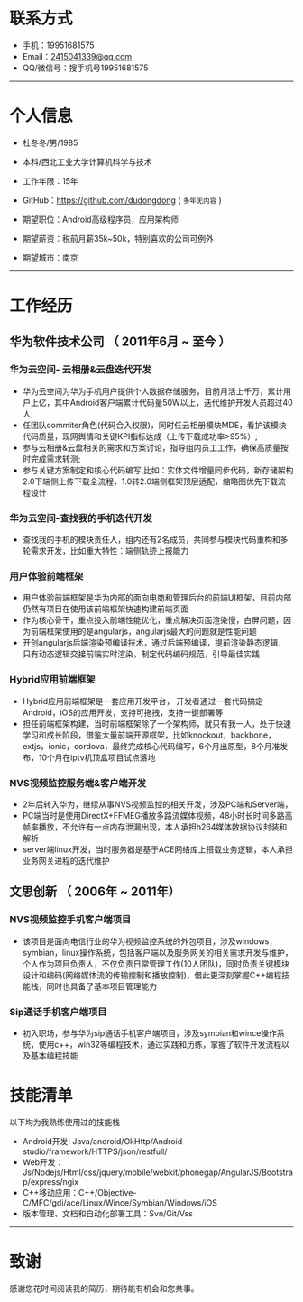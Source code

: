 
# 联系方式

- 手机：19951681575
- Email：2415041339@qq.com
- QQ/微信号：搜手机号19951681575

---

# 个人信息

 - 杜冬冬/男/1985
 - 本科/西北工业大学计算机科学与技术
 - 工作年限：15年
 - GitHub：https://github.com/dudongdong ( ``` 多年无内容 ```  )

 - 期望职位：Android高级程序员，应用架构师
 - 期望薪资：税前月薪35k~50k，特别喜欢的公司可例外
 - 期望城市：南京

---

# 工作经历

## 华为软件技术公司 （ 2011年6月 ~ 至今 ）

### 华为云空间- 云相册&云盘迭代开发
- 华为云空间为华为手机用户提供个人数据存储服务，目前月活上千万，累计用户上亿，其中Android客户端累计代码量50W以上，迭代维护开发人员超过40人;
- 任团队commiter角色(代码合入权限)，同时任云相册模块MDE，看护该模块代码质量，现网舆情和关键KPI指标达成（上传下载成功率>95%）;
- 参与云相册&云盘相关的需求和方案讨论，指导组内员工工作，确保高质量按时完成需求转测;
- 参与关键方案制定和核心代码编写,比如：实体文件增量同步代码，新存储架构2.0下端侧上传下载全流程，1.0转2.0端侧框架顶层适配，缩略图优先下载流程设计

### 华为云空间-查找我的手机迭代开发
- 查找我的手机的模块责任人，组内还有2名成员，共同参与模块代码重构和多轮需求开发，比如重大特性：端侧轨迹上报能力

### 用户体验前端框架
- 用户体验前端框架是华为内部的面向电商和管理后台的前端UI框架，目前内部仍然有项目在使用该前端框架快速构建前端页面
- 作为核心骨干，重点投入前端性能优化，重点解决页面渲染慢，白屏问题，因为前端框架使用的是angularjs，angularjs最大的问题就是性能问题
- 开创angularjs后端渲染预编译技术，通过后端预编译，提前渲染静态逻辑，只有动态逻辑交接前端实时渲染，制定代码编码规范，引导最佳实践

### Hybrid应用前端框架
- Hybrid应用前端框架是一套应用开发平台， 开发者通过一套代码搞定Android，iOS的应用开发，支持可拖拽，支持一键部署等
- 担任前端框架构建，当时前端框架除了一个架构师，就只有我一人，处于快速学习和成长阶段，借鉴大量前端开源框架，比如knockout，backbone，extjs，ionic，cordova，最终完成核心代码编写，6个月出原型，8个月准发布，10个月在iptv机顶盒项目试点落地

### NVS视频监控服务端&客户端开发
- 2年后转入华为，继续从事NVS视频监控的相关开发，涉及PC端和Server端，
- PC端当时是使用DirectX+FFMEG播放多路流媒体视频，48小时长时间多路高帧率播放，不允许有一点内存泄漏出现，本人承担h264媒体数据协议封装和解析
- server端linux开发，当时服务器是基于ACE网络库上搭载业务逻辑，本人承担业务网关进程的迭代维护

## 文思创新 （ 2006年 ~ 2011年）

### NVS视频监控手机客户端项目
- 该项目是面向电信行业的华为视频监控系统的外包项目，涉及windows，symbian，linux操作系统，包括客户端以及服务网关的相关需求开发与维护，个人作为项目负责人，不仅负责日常管理工作(10人团队)，同时负责关键模块设计和编码(网络媒体流的传输控制和播放控制)，借此更深刻掌握C++编程技能栈，同时也具备了基本项目管理能力
### Sip通话手机客户端项目
- 初入职场，参与华为sip通话手机客户端项目，涉及symbian和wince操作系统，使用c++，win32等编程技术，通过实践和历练，掌握了软件开发流程以及基本编程技能

# 技能清单

以下均为我熟练使用过的技能栈
- Android开发: Java/android/OkHttp/Android studio/framework/HTTPS/json/restfull/
- Web开发：Js/Nodejs/Html/css/jquery/mobile/webkit/phonegap/AngularJS/Bootstrap/express/ngix
- C++移动应用：C++/Objective-C/MFC/gdi/ace/Linux/Wince/Symbian/Windows/iOS
- 版本管理、文档和自动化部署工具：Svn/Git/Vss

---

# 致谢
感谢您花时间阅读我的简历，期待能有机会和您共事。
